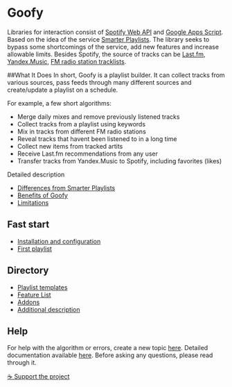 # Goofy
Libraries for interaction consist of [Spotify Web API](https://developer.spotify.com/documentation/web-api/) and [Google Apps Script](https://developers.google.com/apps-script). Based on the idea of the service [Smarter Playlists](http://smarterplaylists.playlistmachinery.com/about.html). The library seeks to bypass some shortcomings of the service, add new features and increase allowable limits. Besides Spotify, the source of tracks can be [Last.fm](https://chimildic.github.io/goofy/#/func?id=lastfm), [Yandex.Music](https://chimildic.github.io/goofy/#/func?id=yandex), [FM radio station tracklists](https://github.com/Chimildic/goofy/discussions/35).

##What It Does
In short, Goofy is a playlist builder. It can collect tracks from various sources, pass feeds through many different sources and create/update a playlist on a schedule.

For example, a few short algorithms:
- Merge daily mixes and remove previously listened tracks
- Collect tracks from a playlist using keywords
- Mix in tracks from different FM radio stations
- Reveal tracks that havent been listened to in a long time
- Collect new items from tracked artits
- Receive Last.fm recommendations from any user
- Transfer tracks from Yandex.Music to Spotify, including favorites (likes)

Detailed description
- [Differences from Smarter Playlists](https://chimildic.github.io/goofy/#/desc?id=Отличия-от-smarter-playlists)
- [Benefits of Goofy](https://chimildic.github.io/goofy/#/desc?id=Преимущества-goofy)
- [Limitations](https://chimildic.github.io/goofy/#/desc?id=Ограничения)

## Fast start
- [Installation and configuration](https://chimildic.github.io/goofy/#/install)
- [First playlist](https://chimildic.github.io/goofy/#/first-playlist)

## Directory
- [Playlist templates](https://chimildic.github.io/goofy/#/template)
- [Feature List](https://chimildic.github.io/goofy/#/func)
- [Addons](https://github.com/Chimildic/goofy/tree/main/addons)
- [Additional description](https://chimildic.github.io/goofy/#/guide)

## Help
For help with the algorithm or errors, create a new topic [here](https://github.com/Chimildic/goofy/discussions).
Detailed documentation available [here](https://chimildic.github.io/goofy/). Before asking any questions, please read through it.

[☕ Support the project](https://yoomoney.ru/to/410014208620686)
